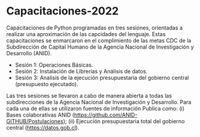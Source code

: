 # Capacitaciones-2022

Capacitaciones de Python programadas en tres sesiones, orientadas a realizar una aproximación de las capcidades del lenguaje. Estas capacitaciones se enmarcaron en el complimiento de las metas CDC de la Subdirección de Capital Humano de la Agencia Nacional de Investigación y Desarrollo (ANID).

- Sesión 1: Operaciones Básicas.
- Sesión 2: Instalación de Librerías y Análisis de datos.
- Sesión 3: Analisis de la ejecución presupuestaria del gobierno central (presupuesto ejecutado).

Las tres sesiones se llevaron a cabo de manera abierta a todas las subdirecciones de la Agencia Nacional de Investigación y Desarrollo. Para cada una de ellas se utilizaron fuentes de información Publica como: (i) Bases colaborativas ANID (https://github.com/ANID-GITHUB/Postulaciones); (ii) Ejecución presupuestaria total del gobierno central (https://datos.gob.cl).
